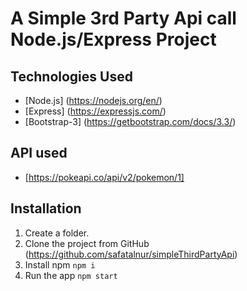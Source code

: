 # A Simple 3rd Party Api call Node.js/Express Project

## Technologies Used

* [Node.js] (https://nodejs.org/en/)
* [Express] (https://expressjs.com/)
* [Bootstrap-3] (https://getbootstrap.com/docs/3.3/)

## API used

* [https://pokeapi.co/api/v2/pokemon/1]

## Installation

1. Create a folder.
2. Clone the project from GitHub (https://github.com/safatalnur/simpleThirdPartyApi)
3. Install npm ```npm i```
4. Run the app ```npm start```



